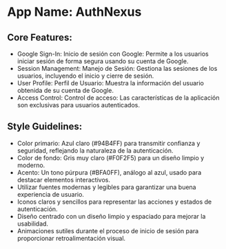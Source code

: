 # **App Name**: AuthNexus

## Core Features:

- Google Sign-In: Inicio de sesión con Google: Permite a los usuarios iniciar sesión de forma segura usando su cuenta de Google.
- Session Management: Manejo de Sesión: Gestiona las sesiones de los usuarios, incluyendo el inicio y cierre de sesión.
- User Profile: Perfil de Usuario: Muestra la información del usuario obtenida de su cuenta de Google.
- Access Control: Control de acceso: Las características de la aplicación son exclusivas para usuarios autenticados.

## Style Guidelines:

- Color primario: Azul claro (#94B4FF) para transmitir confianza y seguridad, reflejando la naturaleza de la autenticación.
- Color de fondo: Gris muy claro (#F0F2F5) para un diseño limpio y moderno.
- Acento: Un tono púrpura (#BFA0FF), análogo al azul, usado para destacar elementos interactivos.
- Utilizar fuentes modernas y legibles para garantizar una buena experiencia de usuario.
- Iconos claros y sencillos para representar las acciones y estados de autenticación.
- Diseño centrado con un diseño limpio y espaciado para mejorar la usabilidad.
- Animaciones sutiles durante el proceso de inicio de sesión para proporcionar retroalimentación visual.